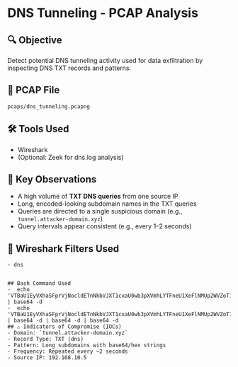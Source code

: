 # DNS Tunneling - PCAP Analysis

## 🔍 Objective
Detect potential DNS tunneling activity used for data exfiltration by inspecting DNS TXT records and patterns.

## 📂 PCAP File
`pcaps/dns_tunneling.pcapng`

## 🛠 Tools Used
- Wireshark
- (Optional: Zeek for dns.log analysis)

## 🔎 Key Observations
- A high volume of **TXT DNS queries** from one source IP
- Long, encoded-looking subdomain names in the TXT queries
- Queries are directed to a single suspicious domain (e.g., `tunnel.attacker-domain.xyz`)
- Query intervals appear consistent (e.g., every 1–2 seconds)

## 🧪 Wireshark Filters Used

```wireshark 
- dns


## Bash Command Used
-  echo 'VTBaU1EyVXhaSFprVjNocldETnNkbVJXT1cxaU0wb3pXVmhLYTFneU1XeFlNMUp2WVZoT1ptTklTbXhrU0ZJMVdETkNjMXBYUm5wYQpXREJMQ2c9PQo=' | base64 -d 
-  echo 'VTBaU1EyVXhaSFprVjNocldETnNkbVJXT1cxaU0wb3pXVmhLYTFneU1XeFlNMUp2WVZoT1ptTklTbXhrU0ZJMVdETkNjMXBYUm5wYQpXREJMQ2c9PQo=' | base64 -d | base64 -d | base64 -d
## ⚠️ Indicators of Compromise (IOCs)
- Domain: `tunnel.attacker-domain.xyz`
- Record Type: TXT (dns)
- Pattern: Long subdomains with base64/hex strings
- Frequency: Repeated every ~2 seconds
- Source IP: 192.168.10.5 

